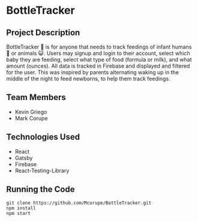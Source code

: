 # **BottleTracker**

## Project Description

BottleTracker :baby_bottle: is for anyone that needs to track feedings of infant humans :baby: or animals :smiley_cat:.
Users may signup and login to their account, select which baby they are feeding, select what type of food (formula or milk), and what amount (ounces).
All data is tracked in Firebase and displayed and filtered for the user. This was inspired by parents alternating waking up in the middle of the night to feed newborns, to help them track feedings.

## Team Members

- Kevin Griego
- Mark Corupe

## Technologies Used

- React
- Gatsby
- Firebase
- React-Testing-Library

## Running the Code

```
git clone https://github.com/Mcorupe/BottleTracker.git
npm install
npm start
```
